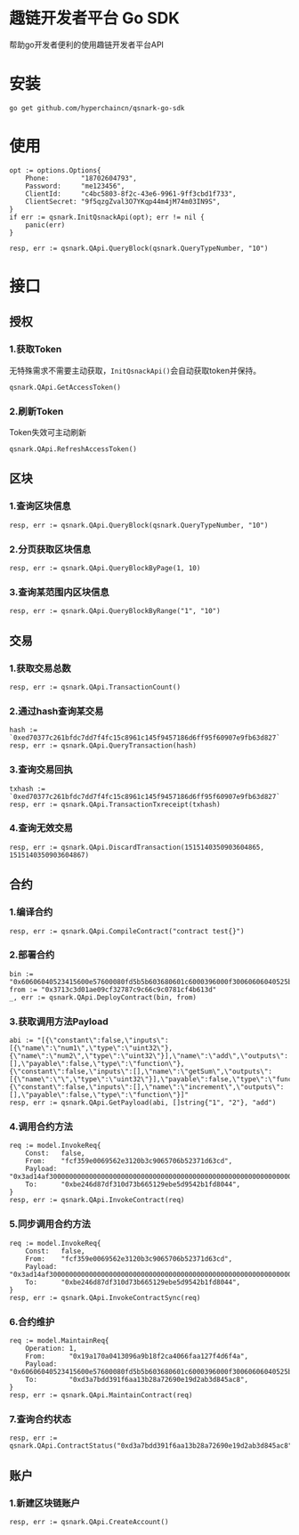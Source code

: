 # 趣链开发者平台 Go SDK
帮助go开发者便利的使用趣链开发者平台API
# 安装
```
go get github.com/hyperchaincn/qsnark-go-sdk
```
# 使用
```
opt := options.Options{
	Phone:        "18702604793",
	Password:     "me123456",
	ClientId:     "c4bc5803-8f2c-43e6-9961-9ff3cbd1f733",
	ClientSecret: "9f5qzgZval3O7YKqp44m4jM74m03IN9S",
}
if err := qsnark.InitQsnackApi(opt); err != nil {
	panic(err)
}

resp, err := qsnark.QApi.QueryBlock(qsnark.QueryTypeNumber, "10")
```

# 接口
## 授权
### 1.获取Token
无特殊需求不需要主动获取，`InitQsnackApi()`会自动获取token并保持。
```
qsnark.QApi.GetAccessToken()
```

### 2.刷新Token
Token失效可主动刷新
```
qsnark.QApi.RefreshAccessToken()
```

## 区块
### 1.查询区块信息
```
resp, err := qsnark.QApi.QueryBlock(qsnark.QueryTypeNumber, "10")
```

### 2.分页获取区块信息
```
resp, err := qsnark.QApi.QueryBlockByPage(1, 10)
```

### 3.查询某范围内区块信息
```
resp, err := qsnark.QApi.QueryBlockByRange("1", "10")
```

## 交易
### 1.获取交易总数
```
resp, err := qsnark.QApi.TransactionCount()
```

### 2.通过hash查询某交易
```
hash := `0xed70377c261bfdc7dd7f4fc15c8961c145f9457186d6ff95f60907e9fb63d827`
resp, err := qsnark.QApi.QueryTransaction(hash)
```

### 3.查询交易回执
```
txhash := `0xed70377c261bfdc7dd7f4fc15c8961c145f9457186d6ff95f60907e9fb63d827`
resp, err := qsnark.QApi.TransactionTxreceipt(txhash)
```

### 4.查询无效交易
```
resp, err := qsnark.QApi.DiscardTransaction(1515140350903604865, 1515140350903604867)
```

## 合约
### 1.编译合约
```
resp, err := qsnark.QApi.CompileContract("contract test{}")
```

### 2.部署合约
```
bin := "0x60606040523415600e57600080fd5b5b603680601c6000396000f30060606040525b600080fd00a165627a7a72305820b4c36b8b61723f302432d246407a061599017f8607ed26f1c053b5ecc63a54200029"
from := "0x3713c3d01ae09cf32787c9c66c9c0781cf4b613d"
_, err := qsnark.QApi.DeployContract(bin, from)
```

### 3.获取调用方法Payload
```
abi := "[{\"constant\":false,\"inputs\":[{\"name\":\"num1\",\"type\":\"uint32\"},{\"name\":\"num2\",\"type\":\"uint32\"}],\"name\":\"add\",\"outputs\":[],\"payable\":false,\"type\":\"function\"},{\"constant\":false,\"inputs\":[],\"name\":\"getSum\",\"outputs\":[{\"name\":\"\",\"type\":\"uint32\"}],\"payable\":false,\"type\":\"function\"},{\"constant\":false,\"inputs\":[],\"name\":\"increment\",\"outputs\":[],\"payable\":false,\"type\":\"function\"}]"
resp, err := qsnark.QApi.GetPayload(abi, []string{"1", "2"}, "add")
```

### 4.调用合约方法
```
req := model.InvokeReq{
	Const:   false,
	From:    "fcf359e0069562e3120b3c9065706b52371d63cd",
	Payload: "0x3ad14af300000000000000000000000000000000000000000000000000000000000000010000000000000000000000000000000000000000000000000000000000000002",
	To:      "0xbe246d87df310d73b665129ebe5d9542b1fd8044",
}
resp, err := qsnark.QApi.InvokeContract(req)
```

### 5.同步调用合约方法
```
req := model.InvokeReq{
	Const:   false,
	From:    "fcf359e0069562e3120b3c9065706b52371d63cd",
	Payload: "0x3ad14af300000000000000000000000000000000000000000000000000000000000000010000000000000000000000000000000000000000000000000000000000000002",
	To:      "0xbe246d87df310d73b665129ebe5d9542b1fd8044",
}
resp, err := qsnark.QApi.InvokeContractSync(req)
```

### 6.合约维护
```
req := model.MaintainReq{
	Operation: 1,
	From:      "0x19a170a0413096a9b18f2ca4066faa127f4d6f4a",
	Payload:   "0x60606040523415600e57600080fd5b5b603680601c6000396000f30060606040525b600080fd00a165627a7a72305820b4c36b8b61723f302432d246407a061599017f8607ed26f1c053b5ecc63a54200029",
	To:        "0xd3a7bdd391f6aa13b28a72690e19d2ab3d845ac8",
}
resp, err := qsnark.QApi.MaintainContract(req)
```

### 7.查询合约状态
```
resp, err := qsnark.QApi.ContractStatus("0xd3a7bdd391f6aa13b28a72690e19d2ab3d845ac8")
```

## 账户
### 1.新建区块链账户
```
resp, err := qsnark.QApi.CreateAccount()
```




